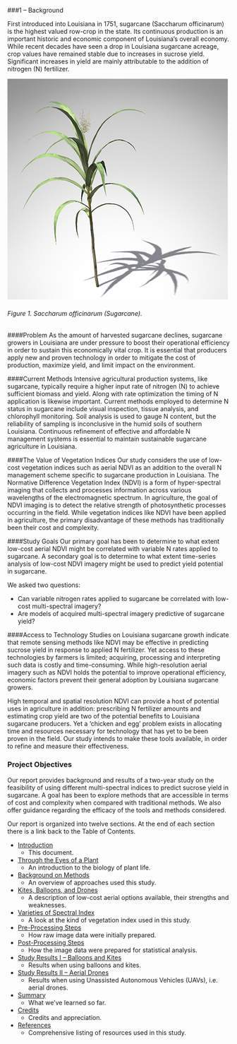 
###1 – Background

First introduced into Louisiana in 1751, sugarcane (Saccharum officinarum) is the highest valued row-crop in the state. Its continuous production is an important historic and economic component of Louisiana’s overall economy. While recent decades have seen a drop in Louisiana sugarcane acreage, crop values have remained stable due to increases in sucrose yield. Significant increases in yield are mainly attributable to the addition of nitrogen (N) fertilizer.

![](images/sugar_cane.png)
###### Figure 1. Saccharum officinarum (Sugarcane).

####Problem
As the amount of harvested sugarcane declines, sugarcane growers in Louisiana are under pressure to boost their operational efficiency in order to sustain this economically vital crop. It is essential that producers apply new and proven technology in order to mitigate the cost of production, maximize yield, and limit impact on the environment.

####Current Methods
Intensive agricultural production systems, like sugarcane, typically require a higher input rate of nitrogen (N) to achieve sufficient biomass and yield. Along with rate optimization the timing of N application is likewise important. Current methods employed to determine N status in sugarcane include visual inspection, tissue analysis, and chlorophyll monitoring. Soil analysis is used to gauge N content, but the reliability of sampling is inconclusive in the humid soils of southern Louisiana. Continuous refinement of effective and affordable N management systems is essential to maintain sustainable sugarcane agriculture in Louisiana.

####The Value of Vegetation Indices
Our study considers the use of low-cost vegetation indices such as aerial NDVI as an addition to the overall N management scheme specific to sugarcane production in Louisiana. The Normative Difference Vegetation Index (NDVI) is a form of hyper-spectral imaging that collects and processes information across various wavelengths of the electromagnetic spectrum. In agriculture, the goal of NDVI imaging is to detect the relative strength of photosynthetic processes occurring in the field. While vegetation indices like NDVI have been applied in agriculture, the primary disadvantage of these methods has traditionally been their cost and complexity. 

####Study Goals
Our primary goal has been to determine to what extent low-cost aerial NDVI might be correlated with variable N rates applied to sugarcane. A secondary goal is to determine to what extent time-series analysis of low-cost NDVI imagery might be used to predict yield potential in sugarcane.

We asked two questions: 

* Can variable nitrogen rates applied to sugarcane be correlated with low-cost multi-spectral imagery?
* Are models of acquired multi-spectral imagery predictive of sugarcane yield?

####Access to Technology
Studies on Louisiana sugarcane growth indicate that remote sensing methods like NDVI may be effective in predicting sucrose yield in response to applied N fertilizer. Yet access to these technologies by farmers is limited; acquiring, processing and interpreting such data is costly and time-consuming. While high-resolution aerial imagery such as NDVI holds the potential to improve operational efficiency, economic factors prevent their general adoption by Louisiana sugarcane growers.

High temporal and spatial resolution NDVI can provide a host of potential uses in agriculture in addition: prescribing N fertilizer amounts and estimating crop yield are two of the potential benefits to Louisiana sugarcane producers. Yet a ‘chicken and egg’ problem exists in allocating time and resources necessary for technology that has yet to be been proven in the field. Our study intends to make these tools available, in order to refine and measure their effectiveness.

### Project Objectives
Our report provides background and results of a two-year study on the feasibility of using different multi-spectral indices to predict sucrose yield in sugarcane. A goal has been to explore methods that are accessible in terms of cost and complexity when compared with traditional methods. We also offer guidance regarding the efficacy of the tools and methods considered.

Our report is organized into twelve sections. At the end of each section there is a link back to the Table of Contents.

* [Introduction](abstract.md) 
    * This document.
* [Through the Eyes of a Plant](how_plants_see.md)
    * An introduction to the biology of plant life. 
* [Background on Methods](study_methods.md)
    * An overview of approaches used this study. 
* [Kites, Balloons, and Drones](kites_balloons_drones.md)
    * A description of low-cost aerial options available, their strengths and weaknesses.
* [Varieties of Spectral Index](spectral_indices.md)
    * A look at the kind of vegetation index used in this study.
* [Pre-Processing Steps](pre_processing_steps.md)
    * How raw image data were initially prepared.
* [Post-Processing Steps](post_pricessing_steps.md)
    * How the image data were prepared for statistical analysis.
* [Study Results I – Balloons and Kites](study_results_balloons.md)
    * Results when using balloons and kites.
* [Study Results II – Aerial Drones](study_results_drones.md)
    * Results when using Unassisted Autonomous Vehicles (UAVs), i.e. aerial drones. 
* [Summary](summary.md)
    * What we’ve learned so far.
* [Credits](credits.md)
    * Credits and appreciation. 
* [References](references.md)
    * Comprehensive listing of resources used in this study.